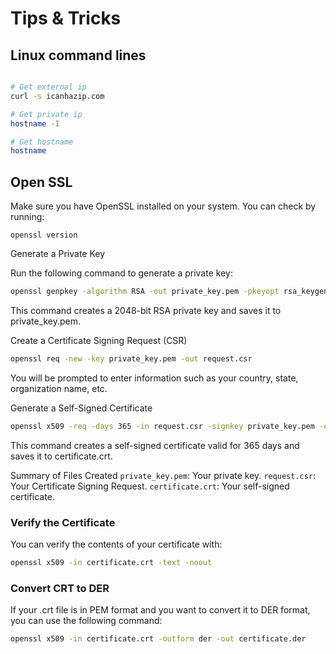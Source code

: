# Tips & Tricks

## Linux command lines

``` bash 

# Get external ip
curl -s icanhazip.com

# Get private ip
hostname -I

# Get hostname
hostname


``` 


## Open SSL

Make sure you have OpenSSL installed on your system. You can check by running:

`openssl version`

Generate a Private Key

Run the following command to generate a private key:

```bash 
openssl genpkey -algorithm RSA -out private_key.pem -pkeyopt rsa_keygen_bits:2048
```

This command creates a 2048-bit RSA private key and saves it to private_key.pem.

Create a Certificate Signing Request (CSR)


```bash
openssl req -new -key private_key.pem -out request.csr
```

You will be prompted to enter information such as your country, state, organization name, etc.

Generate a Self-Signed Certificate


```bash
openssl x509 -req -days 365 -in request.csr -signkey private_key.pem -out certificate.crt
```

This command creates a self-signed certificate valid for 365 days and saves it to certificate.crt.

Summary of Files Created
`private_key.pem`: Your private key.
`request.csr`: Your Certificate Signing Request.
`certificate.crt`: Your self-signed certificate.


### Verify the Certificate

You can verify the contents of your certificate with:

```bash
openssl x509 -in certificate.crt -text -noout
```

### Convert CRT to DER
If your .crt file is in PEM format and you want to convert it to DER format, you can use the following command:

```bash
openssl x509 -in certificate.crt -outform der -out certificate.der
```
